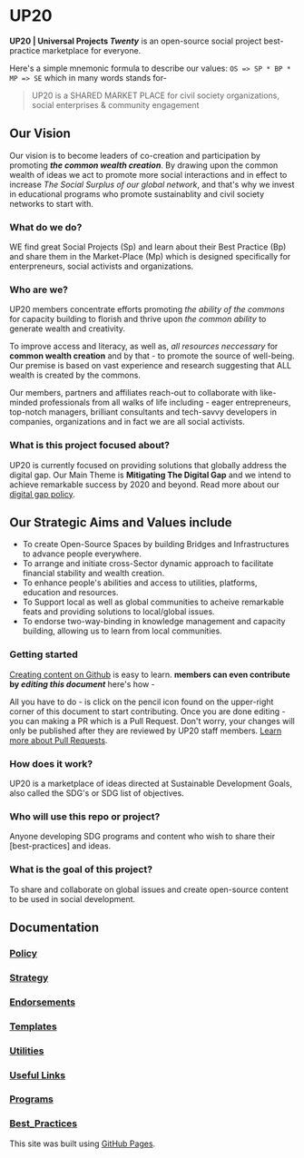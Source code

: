 # UP20
**UP20 | Universal Projects _Twenty_**
is an open-source social project best-practice marketplace for everyone. 

Here's a simple mnemonic formula to describe our values: `OS => SP * BP * MP => SE` which in many words stands for-

> UP20 is a SHARED MARKET PLACE for civil society organizations, social enterprises & community engagement

## Our Vision
Our vision is to become leaders of co-creation and participation by promoting **_the common wealth creation_**. By drawing upon the common wealth of ideas we act to promote more social interactions and in effect to increase _The Social Surplus of our global network_, and that's why we invest in educational programs who promote sustainablity and civil society networks to start with. 

### What do we do?
WE find great Social Projects (Sp) and learn about their Best Practice (Bp) and share them in the Market-Place (Mp) which is designed specifically for enterpreneurs, social activists and organizations.

### Who are we?
UP20 members concentrate efforts promoting _the ability of the commons_ for capacity building to florish and thrive upon _the common ability_ to generate wealth and creativity. 

To improve access and literacy, as well as, _all resources neccessary_ for **common wealth creation** and by that - to promote the source of well-being. 
Our premise is based on vast experience and research suggesting that ALL wealth is created by the commons.

 Our members, partners and affiliates reach-out to collaborate with like-minded professionals from all walks of life including - eager entrepreneurs, top-notch managers, brilliant consultants and tech-savvy developers in companies, organizations and in fact we are all social activists.

### What is this project focused about?
UP20 is currently focused on providing solutions that globally address the digital gap. Our Main Theme is **Mitigating The Digital Gap** and we intend to achieve remarkable success by 2020 and beyond. Read more about our [digital gap policy](Policy.md). 

## Our Strategic Aims and Values include 
  - To create Open-Source Spaces by building Bridges and Infrastructures to advance people everywhere.
  - To arrange and initiate cross-Sector dynamic approach to facilitate financial stability and wealth creation.
  - To enhance people's abilities and access to utilities, platforms, education and resources.
  - To Support local as well as global communities to acheive remarkable feats and providing solutions to local/global issues.
  - To endorse two-way-binding in knowledge management and capacity building, allowing us to learn from local communities.
 
### Getting started
[Creating content on Github](https://help.github.com/articles/managing-files-on-github/) is easy to learn.
**members can even contribute by _editing this document_** here's how -

All you have to do - is click on the pencil icon found on the upper-right corner of this document to start contributing. Once you are done editing - you can making a PR which is a Pull Request. Don't worry, your changes will only be published after they are reviewed by UP20 staff members. [Learn more about Pull Requests](https://help.github.com/articles/about-pull-requests/).

### How does it work?
  UP20 is a marketplace of ideas directed at Sustainable Development Goals, also called the SDG's or SDG list of objectives. 
  
### Who will use this repo or project?
  Anyone developing SDG programs and content who wish to share their [best-practices] and ideas.
  
### What is the goal of this project?
  To share and collaborate on global issues and create open-source content to be used in social development.


## Documentation
### [Policy](./Policy.md)
### [Strategy](Docs/Strategy.md)
### [Endorsements](Docs/Endorsements.md)
### [Templates](Docs/Templates.md)
### [Utilities](Docs/Utilities.md)
### [Useful Links](Docs/Useful_Links.md)
### [Programs](Docs/Programs.md)
### [Best_Practices](Docs/Best_Practices.md)

This site was built using [GitHub Pages](https://pages.github.com/).
